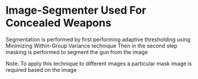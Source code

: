 # Image-Segmenter Used For Concealed Weapons
Segmentation is performed by first performing adaptive thresholding using Minimizing Within-Group Variance technique 
Then in the second step masking is performed to segment the gun from the image

Note: To apply this technique to different images a particular mask image is required based on the image
